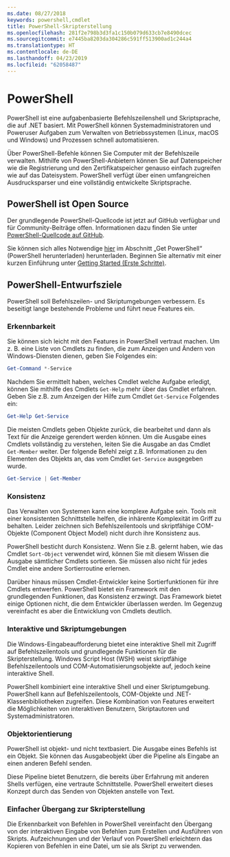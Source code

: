 ```yaml
---
ms.date: 08/27/2018
keywords: powershell,cmdlet
title: PowerShell-Skripterstellung
ms.openlocfilehash: 281f2e798b3d3fa1c150b079d633cb7e8490dcec
ms.sourcegitcommit: e7445ba8203da304286c591ff513900ad1c244a4
ms.translationtype: HT
ms.contentlocale: de-DE
ms.lasthandoff: 04/23/2019
ms.locfileid: "62058487"
---
```

# <a name="powershell"></a>PowerShell

PowerShell ist eine aufgabenbasierte Befehlszeilenshell und Skriptsprache, die auf .NET basiert.
Mit PowerShell können Systemadministratoren und Poweruser Aufgaben zum Verwalten von Betriebssystemen (Linux, macOS und Windows) und Prozessen schnell automatisieren.

Über PowerShell-Befehle können Sie Computer mit der Befehlszeile verwalten. Mithilfe von PowerShell-Anbietern können Sie auf Datenspeicher wie die Registrierung und den Zertifikatspeicher genauso einfach zugreifen wie auf das Dateisystem. PowerShell verfügt über einen umfangreichen Ausdrucksparser und eine vollständig entwickelte Skriptsprache.

## <a name="powershell-is-open-source"></a>PowerShell ist Open Source

Der grundlegende PowerShell-Quellcode ist jetzt auf GitHub verfügbar und für Community-Beiträge offen.
Informationen dazu finden Sie unter [PowerShell-Quellcode auf GitHub](https://github.com/powershell/powershell).

Sie können sich alles Notwendige [hier](https://github.com/PowerShell/PowerShell#get-powershell) im Abschnitt „Get PowerShell“ (PowerShell herunterladen) herunterladen.
Beginnen Sie alternativ mit einer kurzen Einführung unter [Getting Started (Erste Schritte)](https://github.com/PowerShell/PowerShell/blob/master/docs/learning-powershell).

## <a name="powershell-design-goals"></a>PowerShell-Entwurfsziele

PowerShell soll Befehlszeilen- und Skriptumgebungen verbessern. Es beseitigt lange bestehende Probleme und führt neue Features ein.

### <a name="discoverability"></a>Erkennbarkeit

Sie können sich leicht mit den Features in PowerShell vertraut machen. Um z. B. eine Liste von Cmdlets zu finden, die zum Anzeigen und Ändern von Windows-Diensten dienen, geben Sie Folgendes ein:

```powershell
Get-Command *-Service
```

Nachdem Sie ermittelt haben, welches Cmdlet welche Aufgabe erledigt, können Sie mithilfe des Cmdlets `Get-Help` mehr über das Cmdlet erfahren. Geben Sie z.B. zum Anzeigen der Hilfe zum Cmdlet `Get-Service` Folgendes ein:

```powershell
Get-Help Get-Service
```

Die meisten Cmdlets geben Objekte zurück, die bearbeitet und dann als Text für die Anzeige gerendert werden können. Um die Ausgabe eines Cmdlets vollständig zu verstehen, leiten Sie die Ausgabe an das Cmdlet `Get-Member` weiter. Der folgende Befehl zeigt z.B. Informationen zu den Elementen des Objekts an, das vom Cmdlet `Get-Service` ausgegeben wurde.

```powershell
Get-Service | Get-Member
```

### <a name="consistency"></a>Konsistenz

Das Verwalten von Systemen kann eine komplexe Aufgabe sein. Tools mit einer konsistenten Schnittstelle helfen, die inhärente Komplexität im Griff zu behalten. Leider zeichnen sich Befehlszeilentools und skriptfähige COM-Objekte (Component Object Model) nicht durch ihre Konsistenz aus.

PowerShell besticht durch Konsistenz. Wenn Sie z.B. gelernt haben, wie das Cmdlet `Sort-Object` verwendet wird, können Sie mit diesem Wissen die Ausgabe sämtlicher Cmdlets sortieren. Sie müssen also nicht für jedes Cmdlet eine andere Sortierroutine erlernen.

Darüber hinaus müssen Cmdlet-Entwickler keine Sortierfunktionen für ihre Cmdlets entwerfen. PowerShell bietet ein Framework mit den grundlegenden Funktionen, das Konsistenz erzwingt. Das Framework bietet einige Optionen nicht, die dem Entwickler überlassen werden. Im Gegenzug vereinfacht es aber die Entwicklung von Cmdlets deutlich.

### <a name="interactive-and-scripting-environments"></a>Interaktive und Skriptumgebungen

Die Windows-Eingabeaufforderung bietet eine interaktive Shell mit Zugriff auf Befehlszeilentools und grundlegende Funktionen für die Skripterstellung. Windows Script Host (WSH) weist skriptfähige Befehlszeilentools und COM-Automatisierungsobjekte auf, jedoch keine interaktive Shell.

PowerShell kombiniert eine interaktive Shell und einer Skriptumgebung. PowerShell kann auf Befehlszeilentools, COM-Objekte und .NET-Klassenbibliotheken zugreifen. Diese Kombination von Features erweitert die Möglichkeiten von interaktiven Benutzern, Skriptautoren und Systemadministratoren.

### <a name="object-orientation"></a>Objektorientierung

PowerShell ist objekt- und nicht textbasiert. Die Ausgabe eines Befehls ist ein Objekt. Sie können das Ausgabeobjekt über die Pipeline als Eingabe an einen anderen Befehl senden.

Diese Pipeline bietet Benutzern, die bereits über Erfahrung mit anderen Shells verfügen, eine vertraute Schnittstelle. PowerShell erweitert dieses Konzept durch das Senden von Objekten anstelle von Text.

### <a name="easy-transition-to-scripting"></a>Einfacher Übergang zur Skripterstellung

Die Erkennbarkeit von Befehlen in PowerShell vereinfacht den Übergang von der interaktiven Eingabe von Befehlen zum Erstellen und Ausführen von Skripts. Aufzeichnungen und der Verlauf von PowerShell erleichtern das Kopieren von Befehlen in eine Datei, um sie als Skript zu verwenden.
